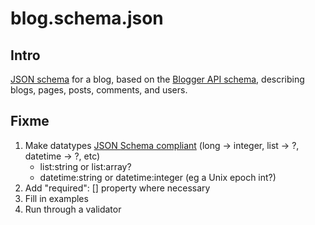 blog.schema.json
================

## Intro

[JSON schema][1] for a blog, based on the [Blogger API schema][2], describing blogs, pages, posts, comments, and users.

## Fixme

1.  Make datatypes [JSON Schema compliant][3] (long -> integer, list -> ?, datetime -> ?, etc)
    - list:string or list:array?
    - datetime:string or datetime:integer (eg a Unix epoch int?) 
2.  Add "required": [] property where necessary
3.  Fill in examples
4.  Run through a validator

[1]:    http://json-schema.org/
[2]:    https://developers.google.com/blogger/docs/3.0/json/reference/
[3]:    http://json-schema.org/latest/json-schema-core.html#anchor8
